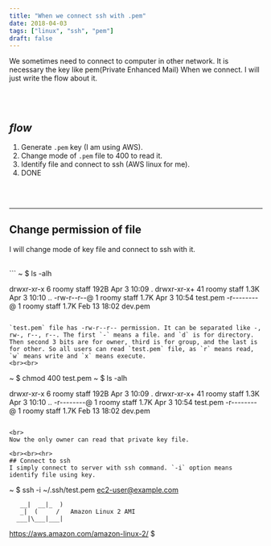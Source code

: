 ```yaml
---
title: "When we connect ssh with .pem"
date: 2018-04-03
tags: ["linux", "ssh", "pem"]
draft: false
---
```


We sometimes need to connect to computer in other network. It is necessary the key like pem(Private Enhanced Mail) When we connect. I will just write the flow about it.


<br><br>
## *flow*
1. Generate `.pem` key (I am using AWS).
2. Change mode of `.pem` file to 400 to read it.
3. Identify file and connect to ssh (AWS linux for me).
4. DONE


<br><br><hr>
## Change permission of file
I will change mode of key file and connect to ssh with it.

<br>
```
~ $ ls -alh

drwxr-xr-x   6 roomy  staff   192B Apr  3 10:09 .
drwxr-xr-x+ 41 roomy  staff   1.3K Apr  3 10:10 ..
-rw-r--r--@  1 roomy  staff   1.7K Apr  3 10:54 test.pem
-r--------@  1 roomy  staff   1.7K Feb 13 18:02 dev.pem
```

`test.pem` file has -rw-r--r-- permission. It can be separated like -, rw-, r--, r--. The first `-` means a file. and `d` is for directory. Then second 3 bits are for owner, third is for group, and the last is for other. So all users can read `test.pem` file, as `r` means read, `w` means write and `x` means execute.
<br><br>

```
~ $ chmod 400 test.pem
~ $ ls -alh

drwxr-xr-x   6 roomy  staff   192B Apr  3 10:09 .
drwxr-xr-x+ 41 roomy  staff   1.3K Apr  3 10:10 ..
-r--------@  1 roomy  staff   1.7K Apr  3 10:54 test.pem
-r--------@  1 roomy  staff   1.7K Feb 13 18:02 dev.pem
```

<br>
Now the only owner can read that private key file.

<br><br><hr>
## Connect to ssh
I simply connect to server with ssh command. `-i` option means identify file using key.

```
~ $ ssh -i ~/.ssh/test.pem ec2-user@example.com

       __|  __|_  )
       _|  (     /   Amazon Linux 2 AMI
      ___|\___|___|

https://aws.amazon.com/amazon-linux-2/
$ 
```